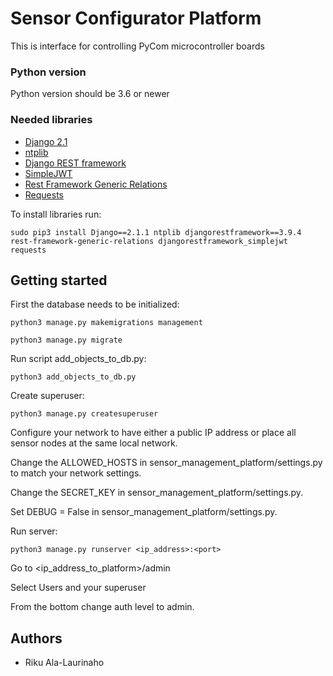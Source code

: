 # Sensor Configurator Platform

This is interface for controlling PyCom microcontroller boards

### Python version

Python version should be 3.6 or newer

### Needed libraries

* [Django 2.1](https://www.djangoproject.com/) 
* [ntplib](https://pypi.org/project/ntplib/)
* [Django REST framework](https://www.django-rest-framework.org/)
* [SimpleJWT](https://github.com/davesque/django-rest-framework-simplejwt) 
* [Rest Framework Generic Relations](https://github.com/Ian-Foote/rest-framework-generic-relations)
* [Requests](http://docs.python-requests.org/en/master/)

To install libraries run:

```
sudo pip3 install Django==2.1.1 ntplib djangorestframework==3.9.4 rest-framework-generic-relations djangorestframework_simplejwt requests
```

## Getting started

First the database needs to be initialized:
```
python3 manage.py makemigrations management

python3 manage.py migrate
```

Run script add_objects_to_db.py:
```
python3 add_objects_to_db.py
```
Create superuser:
```
python3 manage.py createsuperuser
```

Configure your network to have either a public IP address or place all sensor nodes at the same local network.

Change the ALLOWED_HOSTS in sensor_management_platform/settings.py to match your network settings.

Change the SECRET_KEY in sensor_management_platform/settings.py.

Set DEBUG = False in sensor_management_platform/settings.py.

Run server:
```
python3 manage.py runserver <ip_address>:<port>
```

Go to <ip_address_to_platform>/admin

Select Users and your superuser

From the bottom change auth level to admin.

## Authors

* Riku Ala-Laurinaho